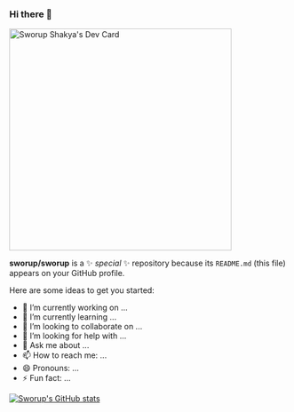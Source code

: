 ### Hi there 👋

<a href="https://app.daily.dev/sworup"><img src="https://api.daily.dev/devcards/6c5e83f893e74e50b7b14b89e23a9696.png?r=wi6" width="400" alt="Sworup Shakya's Dev Card"/></a>

**sworup/sworup** is a ✨ _special_ ✨ repository because its `README.md` (this file) appears on your GitHub profile.

Here are some ideas to get you started:

- 🔭 I’m currently working on ...
- 🌱 I’m currently learning ...
- 👯 I’m looking to collaborate on ...
- 🤔 I’m looking for help with ...
- 💬 Ask me about ...
- 📫 How to reach me: ...
- 😄 Pronouns: ...
- ⚡ Fun fact: ...

[![Sworup's GitHub stats](https://github-readme-stats.vercel.app/api?username=sworup&show_icons=true&theme=radical)](https://github.com/anuraghazra/github-readme-stats)
